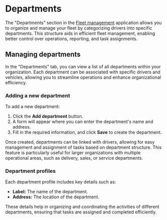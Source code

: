 # Departments

The "Departments" section in the [Fleet management](../fleet-management.md) application allows you to organize and manage your fleet by categorizing drivers into specific departments. This structure aids in efficient fleet management, enabling better control over operations, reporting, and task assignments.

## Managing departments

In the "Departments" tab, you can view a list of all departments within your organization. Each department can be associated with specific drivers and vehicles, allowing you to streamline operations and enhance organizational efficiency.

### Adding a new department

To add a new department:

1. Click the **Add department** button.
2. A form will appear where you can enter the department's name and address.
3. Fill in the required information, and click **Save** to create the department.

Once created, departments can be linked with drivers, allowing for easy management and assignment of tasks based on department structure. This feature is particularly useful for larger organizations with multiple operational areas, such as delivery, sales, or service departments.

### Department profiles

Each department profile includes key details such as:

- **Label:** The name of the department.
- **Address:** The location of the department.

These details help in organizing and coordinating the activities of different departments, ensuring that tasks are assigned and completed efficiently.